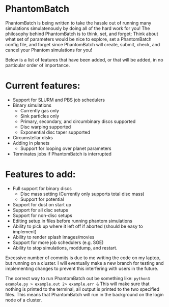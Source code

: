 # PhantomBatch

PhantomBatch is being written to take the hassle out of running many simulations simulatenously by doing all of the hard work for you!
The philosophy behind PhantomBatch is to think, set, and forget; Think about what set of parameters would be nice to explore, set a 
PhantomBatch config file, and forget since PhantomBatch will create, submit, check, and cancel your Phantom simulations for you!

Below is a list of features that have been added, or that will be added, in no particular order of importance.

# Current features:
- Support for SLURM and PBS job schedulers
- Binary simulations
    - Currently gas only
    - Sink particles only
    - Primary, secondary, and circumbinary discs supported
    - Disc warping supported
    - Exponential disc taper supported
- Circumstellar disks
- Adding in planets
    - Support for looping over planet parameters
- Terminates jobs if PhantomBatch is interrupted


# Features to add:
- Full support for binary discs
    - Disc mass setting (Currently only supports total disc mass)
    - Support for potential
- Support for dust on start up
- Support for all disc setups
- Support for non-disc setups
- Editing setup.in files before running phantom simulations
- Ability to pick up where it left off if aborted (should be easy to implement)
- Ability to render splash images/movies
- Support for more job schedulers (e.g. SGE)
- Ability to stop simulations, moddump, and restart.

Excessive number of commits is due to me writing the code on my laptop, but running on a cluster. I will eventually
make a new branch for testing and implementing changes to prevent this interfering with users in the future.

The correct way to run PhantomBatch out be something like:
`python3 example.py > example.out 2> example.err &`
This will make sure that nothing is printed to the terminal, all output is printed to the two specified files.
This means that PhantomBatch will run in the background on the login node of a cluster.
